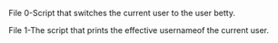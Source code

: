 File 0-Script that switches the current user to the user betty.

File 1-The script that prints the effective usernameof the current user.
